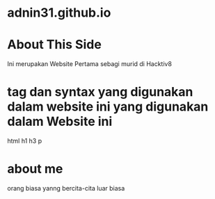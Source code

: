 # adnin31.github.io

# About This Side
Ini merupakan Website Pertama sebagi murid di Hacktiv8

# tag dan syntax yang digunakan dalam website ini yang digunakan dalam Website ini 
 html 
 h1
 h3
 p

 # about me
 orang biasa yanng bercita-cita luar biasa

